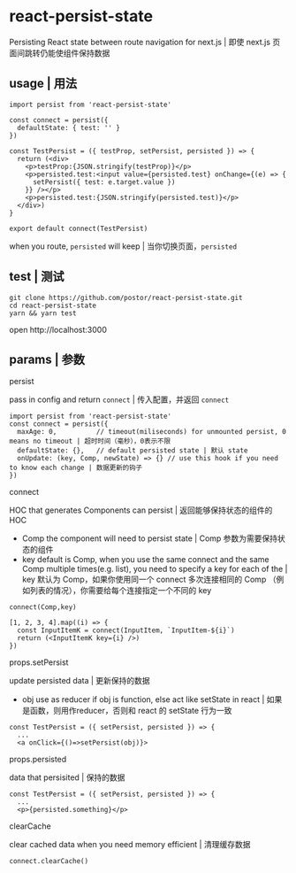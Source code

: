 # react-persist-state
Persisting React state between route navigation for next.js | 即使 next.js 页面间跳转仍能使组件保持数据

## usage | 用法

```
import persist from 'react-persist-state'

const connect = persist({
  defaultState: { test: '' }
})

const TestPersist = ({ testProp, setPersist, persisted }) => {
  return (<div>
    <p>testProp:{JSON.stringify(testProp)}</p>
    <p>persisted.test:<input value={persisted.test} onChange={(e) => {
      setPersist({ test: e.target.value })
    }} /></p>
    <p>persisted.test:{JSON.stringify(persisted.test)}</p>
  </div>)
}

export default connect(TestPersist)
```

when you route, `persisted` will keep | 当你切换页面，`persisted`

## test | 测试

```
git clone https://github.com/postor/react-persist-state.git
cd react-persist-state
yarn && yarn test
```

open http://localhost:3000

## params | 参数

persist

pass in config and return `connect` | 传入配置，并返回 `connect`

```
import persist from 'react-persist-state'
const connect = persist({
  maxAge: 0,          // timeout(miliseconds) for unmounted persist, 0 means no timeout | 超时时间（毫秒），0表示不限
  defaultState: {},   // default persisted state | 默认 state
  onUpdate: (key, Comp, newState) => {} // use this hook if you need to know each change | 数据更新的钩子
})
```
connect 

HOC that generates Components can persist | 返回能够保持状态的组件的 HOC

- Comp the component will need to persist state | Comp 参数为需要保持状态的组件
- key default is Comp, when you use the same connect and the same Comp multiple times(e.g. list), you need to specify a key for each of the | key 默认为 Comp，如果你使用同一个 connect 多次连接相同的 Comp （例如列表的情况），你需要给每个连接指定一个不同的 key

```
connect(Comp,key)

[1, 2, 3, 4].map((i) => {
  const InputItemK = connect(InputItem, `InputItem-${i}`)
  return (<InputItemK key={i} />)
})
```

props.setPersist

update persisted data | 更新保持的数据

- obj use as reducer if obj is function, else act like setState in react | 如果是函数，则用作reducer，否则和 react 的 setState 行为一致

```
const TestPersist = ({ setPersist, persisted }) => {
  ...
  <a onClick={()=>setPersist(obj)}>
```

props.persisted

data that persisited | 保持的数据

```
const TestPersist = ({ setPersist, persisted }) => {
  ...
  <p>{persisted.something}</p>
```

clearCache 

clear cached data when you need memory efficient | 清理缓存数据

```
connect.clearCache()
```

